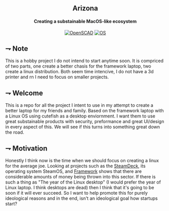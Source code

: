 <div align="center">

## Arizona
#### Creating a substainable MacOS-like ecosystem

[![OpenSCAD](https://img.shields.io/badge/Arizona--Laptop-f9d72c.svg?style=for-the-badge&logoColor=white&logo=openscad)](Chasis)
[![OS](https://img.shields.io/badge/Arizona--OS-ebb003.svg?style=for-the-badge&logoColor=white&logo=linux)][OS]

[OS]: https://github.com/21st-centuryman/Arizona-OS

</div>

## ⇁  Note
This is a hobby project I do not intend to start anytime soon. It is compriced of two parts, one create a better chasis for the framework laptop, two create a linux distribution. Both seem time intencive, I do not have a 3d printer and rn I need to focus on smaller projects.

## ⇁  Welcome
This is a repo for all the project I intent to use in my attempt to create a better laptop for my friends and family. Based on the framework laptop with a Linux OS using cutefish as a desktop enviornment. I want them to use great substainable products with security, preformance and great UI/design in every aspect of this. We will see if this turns into something great down the road.

## ⇁  Motivation
Honestly I think now is the time when we should focus on creating a linux for the average joe. Looking at projects such as the [SteamDeck](https://www.steamdeck.com/en/), its operating system SteamOS, and [Framework](https://www.frame.work) shows that there are considerable amounts of money being thrown into this sector. If there is such a thing as "The year of the Linux desktop" (I would prefer the year of Linux laptop. I think desktops are dead) then I think that it's going to be soon if it will ever succeed. So I want to help promote this for purely ideological reasons and in the end, isn't an ideological goal how startups start?
